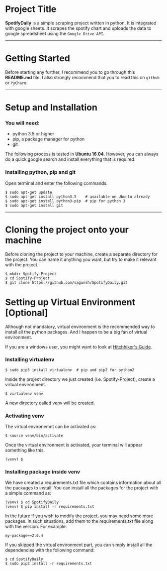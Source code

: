 # Project Title

**SpotifyDaily** is a simple scraping project written in python. It is integrated with google sheets. It scrapes the spotify chart and uploads the data to google spreadsheet using the `Google Drive API`.

---
# Getting Started
Before starting any further, I recommend you to go through this **README.md** file.
I also strongly recommend that you to read this on `github` or `PyCharm`.

---

# Setup and Installation

### You will need:
* python 3.5 or higher
* pip, a package manager for python
* git

The following process is tested in **Ubuntu 16.04**. However, you can always do a quick google search and install everything that is required.

### Installing python, pip and git 
Open terminal and enter the following commands.

    $ sudo apt-get update
    $ sudo apt-get install python3.5    # available on Ubuntu already
    $ sudo apt-get install python3-pip  # pip for python 3
    $ sudo apt-get install git
---

# Cloning the project onto your machine

Before cloning the project to your machine, create a separate directory for the project. You can name it anything you want, but try to make it relevant with the project.

    $ mkdir Spotify-Project
    $ cd Spotify-Project
    $ git clone https://github.com/sagunsh/SpotifyDaily.git

# Setting up Virtual Environment [Optional]
Although not mandatory, virtual environment is the recommended way to install all the python packages. And I happen to be a big fan of virtual environment.

If you are a windows user, you might want to look at [Hitchhiker's Guide](http://docs.python-guide.org/en/latest/dev/virtualenvs/).

### Installing virtualenv

    $ sudo pip3 install virtualenv  # pip and pip2 for python2
    
Inside the project directory we just created (i.e. Spotify-Project), create a virtual environment.

    $ virtualenv venv

A new directory called venv will be created. 

### Activating venv
The virtual environemnt can be activated as:

    $ source venv/bin/activate

Once the virtual environment is activated, your terminal will appear something like this.

    (venv) $ 

### Installing package inside venv
We have created a requirements.txt file which contains information about all the packages to install. You can install all the packages for the project with a simple command as:

    (venv) $ cd SpotifyDaily
    (venv) $ pip install -r requirements.txt

In the future if you wish to modify the project, you may need some more packages. In such situations, add them to the requirements.txt file along with the version.
For example:
    
    my-package==2.0.4

If you skipped the virtual environment part, you can simply install all the dependencies with the following command:

    $ cd SpotifyDaily
    $ sudo pip3 install -r requirements.txt
